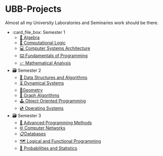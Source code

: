 # UBB-Projects

Almost all my University Laboratories and Seminaries work should be there.

<ul>
  <li>:card_file_box: Semester 1
    <ul>
      <li>
        <a href = "https://github.com/BogdanModolea/UBB-Projects/tree/main/Semester%201/Algebra">
          🧮 Algebra
        </a>
      </li>
      <li>
        <a href = "https://github.com/BogdanModolea/UBB-Projects/tree/main/Semester%201/Computational%20Logic">
          🧩 Computational Logic
        </a>
      </li>
      <li>
        <a href = "https://github.com/BogdanModolea/UBB-Projects/tree/main/Semester%201/Computer%20Systems%20Architecture">
          💻 Computer Systems Architecture
        </a>
      </li>
      <li>
        <a href = "https://github.com/BogdanModolea/UBB-Projects/tree/main/Semester%201/Fundamentals%20of%20Programming">
          ⌨️ Fundamentals of Programming
        </a>
      </li>
      <li>
        <a href = "https://github.com/BogdanModolea/UBB-Projects/tree/main/Semester%201/Mathematical%20Analysis">
          📈 Mathematical Analysis
        </a>
      </li>
    </ul>
  </li>
  <li>🗃️ Semester 2  
    <ul>
      <li>
        <a href = "https://github.com/BogdanModolea/UBB-Projects/tree/main/Semester%202/Data%20Structures%20and%20Algorithms">
          🌲 Data Structures and Algorithms
        </a>
      </li>
      <li>
        <a href = "https://github.com/BogdanModolea/UBB-Projects/tree/main/Semester%202/Dynamical%20Systems">
          ⏳ Dynamical Systems
        </a>
      </li>
      <li>
        <a href = "https://github.com/BogdanModolea/UBB-Projects/tree/main/Semester%202/Geometry">
          📐Geometry
        </a>
      </li>
      <li>
        <a href = "https://github.com/BogdanModolea/UBB-Projects/tree/main/Semester%202/Graph%20Algorithms">
           🥇 Graph Algorithms
        </a>
      </li>
      <li>
        <a href = "https://github.com/BogdanModolea/UBB-Projects/tree/main/Semester%202/Object%20Oriented%20Programming">
           🕹️ Object Oriented Programming
        </a>
      </li>
      <li>
        <a href = "https://github.com/BogdanModolea/UBB-Projects/tree/main/Semester%202/Operating%20Systems">
           💿 Operating Systems
        </a>
      </li>
    </ul>
  </li>
  <li>🗃️ Semester 3  
    <ul>
      <li>
        <a href = "https://github.com/BogdanModolea/UBB-Projects/tree/main/Semester%203/Advanced%20Programming%20Methods">
          💼 Advanced Programming Methods
        </a>
      </li>
      <li>
        <a href = "https://github.com/BogdanModolea/UBB-Projects/tree/main/Semester%203/Computer%20Networks">
          🌐 Computer Networks
        </a>
      </li>
      <li>
        <a href = "https://github.com/BogdanModolea/UBB-Projects/tree/main/Semester%203/Databases">
          📋Databases
        </a>
      </li>
      <li>
        <a href = "https://github.com/BogdanModolea/UBB-Projects/tree/main/Semester%203/Logical%20and%20Functional%20Programming">
           🗺 Logical and Functional Programming
        </a>
      </li>
      <li>
        <a href = "https://github.com/BogdanModolea/UBB-Projects/tree/main/Semester%203/Probabilities%20and%20Statistics">
           🎰 Probabilities and Statistics
        </a>
      </li>
    </ul>
  </li>
</ul>
